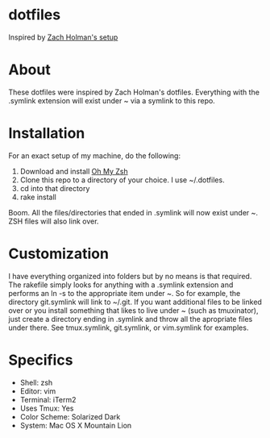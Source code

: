 dotfiles
========
Inspired by [Zach Holman's setup](https://github.com/holman/dotfiles)

About
=====
These dotfiles were inspired by Zach Holman's dotfiles.  Everything with the .symlink extension will exist under ~ via a symlink to this repo.

Installation
============
For an exact setup of my machine, do the following:

1) Download and install [Oh My Zsh](https://github.com/robbyrussell/oh-my-zsh)
2) Clone this repo to a directory of your choice. I use ~/.dotfiles.
3) cd into that directory
4) rake install

Boom.  All the files/directories that ended in .symlink will now exist under ~.  ZSH files will also link over.


Customization
=============

I have everything organized into folders but by no means is that required.  The rakefile simply looks for anything with a .symlink extension and performs an ln -s to the appropriate item under ~.  So for example, the directory git.symlink will link to ~/.git.
If you want additional files to be linked over or you install something that likes to live under ~ (such as tmuxinator), just create a directory ending in .symlink and throw all the apropriate files under there.  See tmux.symlink, git.symlink, or vim.symlink for examples.




Specifics
==========
- Shell: zsh
- Editor: vim
- Terminal: iTerm2
- Uses Tmux: Yes
- Color Scheme: Solarized Dark
- System: Mac OS X Mountain Lion


